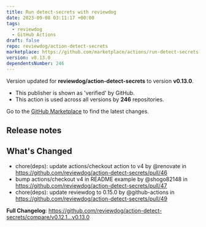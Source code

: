 ```yaml
---
title: Run detect-secrets with reviewdog
date: 2023-09-08 03:11:17 +00:00
tags:
  - reviewdog
  - GitHub Actions
draft: false
repo: reviewdog/action-detect-secrets
marketplace: https://github.com/marketplace/actions/run-detect-secrets-with-reviewdog
version: v0.13.0
dependentsNumber: 246
---
```



Version updated for **reviewdog/action-detect-secrets** to version **v0.13.0**.
- This publisher is shown as 'verified' by GitHub.
- This action is used across all versions by **246** repositories.

Go to the [GitHub Marketplace](https://github.com/marketplace/actions/run-detect-secrets-with-reviewdog) to find the latest changes.

## Release notes

## What's Changed
* chore(deps): update actions/checkout action to v4 by @renovate in https://github.com/reviewdog/action-detect-secrets/pull/46
* bump actions/checkout v4 in README example by @shogo82148 in https://github.com/reviewdog/action-detect-secrets/pull/47
* chore(deps): update reviewdog to 0.15.0 by @github-actions in https://github.com/reviewdog/action-detect-secrets/pull/49


**Full Changelog**: https://github.com/reviewdog/action-detect-secrets/compare/v0.12.1...v0.13.0
